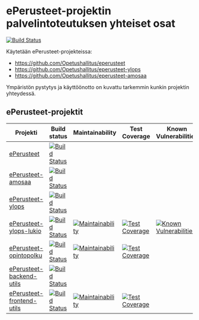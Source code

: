 
# ePerusteet-projektin palvelintoteutuksen yhteiset osat

[![Build Status](https://travis-ci.org/Opetushallitus/eperusteet-backend-utils.svg?branch=master)](https://travis-ci.org/Opetushallitus/eperusteet-backend-utils)

Käytetään ePerusteet-projekteissa:
* <https://github.com/Opetushallitus/eperusteet>
* <https://github.com/Opetushallitus/eperusteet-ylops>
* <https://github.com/Opetushallitus/eperusteet-amosaa>

Ympäristön pystytys ja käyttöönotto on kuvattu tarkemmin kunkin projektin yhteydessä.

## ePerusteet-projektit

  Projekti | Build status | Maintainability | Test Coverage | Known Vulnerabilities
  -------- | ------------ | --------------- | ------------- | ----------------------
  [ePerusteet](https://github.com/Opetushallitus/eperusteet) | [![Build Status](https://travis-ci.org/Opetushallitus/eperusteet.svg?branch=master)](https://travis-ci.org/Opetushallitus/eperusteet)
  [ePerusteet-amosaa](https://github.com/Opetushallitus/eperusteet-amosaa) | [![Build Status](https://travis-ci.org/Opetushallitus/eperusteet-amosaa.svg?branch=master)](https://travis-ci.org/Opetushallitus/eperusteet-amosaa)
  [ePerusteet-ylops](https://github.com/Opetushallitus/eperusteet-ylops) | [![Build Status](https://travis-ci.org/Opetushallitus/eperusteet-ylops.svg?branch=master)](https://travis-ci.org/Opetushallitus/eperusteet-ylops)
  [ePerusteet-ylops-lukio](https://github.com/Opetushallitus/eperusteet-ylops-lukio) | [![Build Status](https://travis-ci.org/Opetushallitus/eperusteet-ylops-lukio.svg?branch=master)](https://travis-ci.org/Opetushallitus/eperusteet-ylops-lukio) | [![Maintainability](https://api.codeclimate.com/v1/badges/eea9e59302df6e343d57/maintainability)](https://codeclimate.com/github/Opetushallitus/eperusteet-ylops-lukio/maintainability) | [![Test Coverage](https://api.codeclimate.com/v1/badges/eea9e59302df6e343d57/test_coverage)](https://codeclimate.com/github/Opetushallitus/eperusteet-ylops-lukio/test_coverage) | [![Known Vulnerabilities](https://snyk.io/test/github/Opetushallitus/eperusteet-ylops-lukio/badge.svg)](https://snyk.io/test/github/Opetushallitus/eperusteet-ylops-lukio)
  [ePerusteet-opintopolku](https://github.com/Opetushallitus/eperusteet-opintopolku) | [![Build Status](https://travis-ci.org/Opetushallitus/eperusteet-opintopolku.svg?branch=master)](https://travis-ci.org/Opetushallitus/eperusteet-opintopolku) | [![Maintainability](https://api.codeclimate.com/v1/badges/24fc0c3e2b968b432319/maintainability)](https://codeclimate.com/github/Opetushallitus/eperusteet-opintopolku/maintainability) | [![Test Coverage](https://api.codeclimate.com/v1/badges/24fc0c3e2b968b432319/test_coverage)](https://codeclimate.com/github/Opetushallitus/eperusteet-opintopolku/test_coverage)
  [ePerusteet-backend-utils](https://github.com/Opetushallitus/eperusteet-backend-utils) | [![Build Status](https://travis-ci.org/Opetushallitus/eperusteet-backend-utils.svg?branch=master)](https://travis-ci.org/Opetushallitus/eperusteet-backend-utils)
  [ePerusteet-frontend-utils](https://github.com/Opetushallitus/eperusteet-frontend-utils) | [![Build Status](https://travis-ci.org/Opetushallitus/eperusteet-frontend-utils.svg?branch=master)](https://travis-ci.org/Opetushallitus/eperusteet-frontend-utils) | [![Maintainability](https://api.codeclimate.com/v1/badges/f782a4a50622ae34a2bd/maintainability)](https://codeclimate.com/github/Opetushallitus/eperusteet-frontend-utils/maintainability) | [![Test Coverage](https://api.codeclimate.com/v1/badges/f782a4a50622ae34a2bd/test_coverage)](https://codeclimate.com/github/Opetushallitus/eperusteet-frontend-utils/test_coverage)
